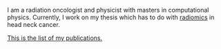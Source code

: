 I am a radiation oncologist and physicist with masters in computational physics. Currently, I work
on my thesis which has to do with [radiomics](https://en.wikipedia.org/wiki/Radiomics) in
head neck cancer.

[This is the list of my publications.](https://scholar.google.gr/citations?hl=en&user=HMbAeKQAAAAJ)
